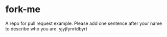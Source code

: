 # fork-me

A repo for pull request example. Please add one sentence after your name to describe who you are.
yjyjfynrtdbyrt